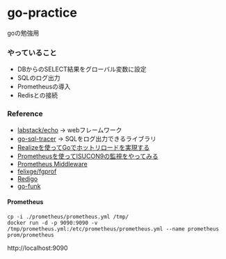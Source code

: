 # go-practice
goの勉強用

### やっていること
* DBからのSELECT結果をグローバル変数に設定
* SQLのログ出力
* Prometheusの導入
* Redisとの接続

### Reference
* [labstack/echo](https://github.com/labstack/echo) -> webフレームワーク
* [go-sql-tracer](https://github.com/walf443/go-sql-tracer) -> SQLをログ出力できるライブラリ
* [Realizeを使ってGoでホットリロードを実現する](https://qiita.com/godgarden/items/f73e4a717f1a27b9a3b0)
* [Prometheusを使ってISUCON9の監視をやってみる](https://qiita.com/K-jun/items/17a66c3d691e94bd8c45)
* [Prometheus Middleware](https://echo.labstack.com/middleware/prometheus)
* [felixge/fgprof](https://github.com/felixge/fgprof)
* [Redigo](https://github.com/gomodule/redigo)
* [go-funk](https://github.com/thoas/go-funk)

#### Prometheus
```
cp -i ./prometheus/prometheus.yml /tmp/
docker run -d -p 9090:9090 -v /tmp/prometheus.yml:/etc/prometheus/prometheus.yml --name prometheus prom/prometheus
```

http://localhost:9090

